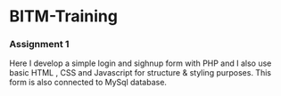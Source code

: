 # BITM-Training

### Assignment  1
Here I develop a simple login and sighnup form with PHP and I also use basic HTML , CSS and Javascript for structure & styling purposes. This form is also connected to MySql database.

